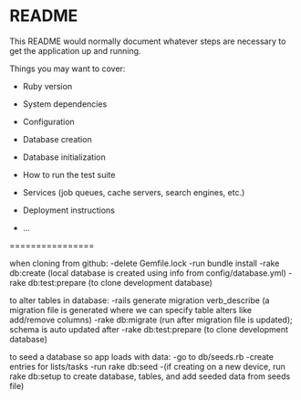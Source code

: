 # README

This README would normally document whatever steps are necessary to get the
application up and running.

Things you may want to cover:

* Ruby version

* System dependencies

* Configuration

* Database creation

* Database initialization

* How to run the test suite

* Services (job queues, cache servers, search engines, etc.)

* Deployment instructions

* ...

================

when cloning from github:
-delete Gemfile.lock
-run bundle install
-rake db:create (local database is created using info from config/database.yml)
-rake db:test:prepare (to clone development database)

to alter tables in database:
-rails generate migration verb_describe (a migration file is generated where we can specify table alters like add/remove columns)
-rake db:migrate (run after migration file is updated); schema is auto updated after
-rake db:test:prepare (to clone development database)

to seed a database so app loads with data:
-go to db/seeds.rb
-create entries for lists/tasks
-run rake db:seed
-(if creating on a new device, run rake db:setup to create database, tables, and add seeded data from seeds file)
